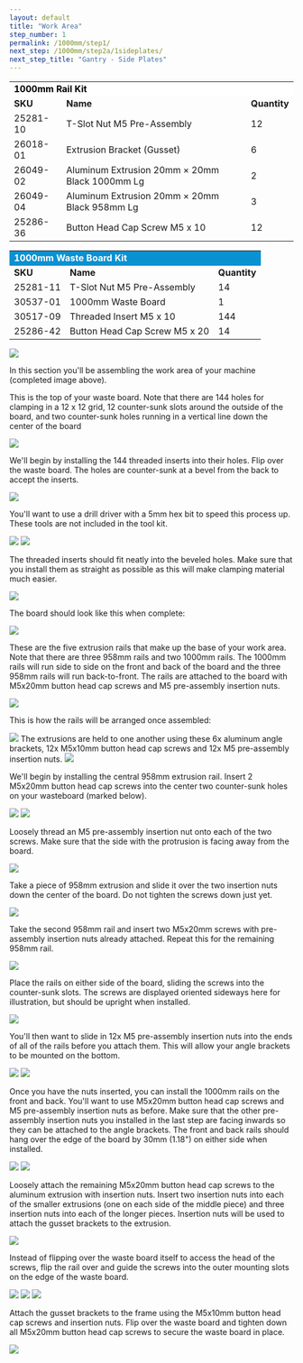 ```yaml
---
layout: default
title: "Work Area"
step_number: 1
permalink: /1000mm/step1/
next_step: /1000mm/step2a/1sideplates/
next_step_title: "Gantry - Side Plates"
---
```


<table>
  <tr>
    <td style="color:#000;background: #FFFFFF" colspan="3">
      <b>1000mm Rail Kit</b>
    </td>
  </tr>
  <tr>
    <td>
      <b>SKU</b>
    </td>
    <td>
      <b>Name</b>
    </td>
    <td>
      <b>Quantity</b>
    </td>
  </tr>
  <tr>
    <td>
      25281-10
    </td>
    <td>
      T-Slot Nut M5 Pre-Assembly
    </td>
    <td>
      12
    </td>
  </tr>
  <tr>
    <td>
      26018-01
    </td>
    <td>
      Extrusion Bracket (Gusset)
    </td>
    <td>
      6
    </td>
  </tr>
  <tr>
    <td>
      26049-02
    </td>
    <td>
      Aluminum Extrusion 20mm × 20mm Black 1000mm Lg
    </td>
    <td>
      2
    </td>
  </tr>
  <tr>
    <td>
      26049-04
    </td>
    <td>
      Aluminum Extrusion 20mm × 20mm Black 958mm Lg
    </td>
    <td>
      3
    </td>
  </tr>
  <tr>
    <td>
      25286-36
    </td>
    <td>
      Button Head Cap Screw M5 x 10
    </td>
    <td>
      12
    </td>
  </tr>
</table>
<table>
  <tr>
    <td style="color:#fff;background: #0a91d1" colspan="3">
      <b>1000mm Waste Board Kit</b>
    </td>
  </tr>
  <tr>
    <td>
      <b>SKU</b>
    </td>
    <td>
      <b>Name</b>
    </td>
    <td>
      <b>Quantity</b>
    </td>
  </tr>
  <tr>
    <td>
      25281-11
    </td>
    <td>
      T-Slot Nut M5 Pre-Assembly
    </td>
    <td>
      14
    </td>
  </tr>
  <tr>
    <td>
      30537-01
    </td>
    <td>
      1000mm Waste Board
    </td>
    <td>
      1
    </td>
  </tr>
  <tr>
    <td>
      30517-09
    </td>
    <td>
      Threaded Insert M5 x 10
    </td>
    <td>
      144
    </td>
  </tr>
  <tr>
    <td>
      25286-42
    </td>
    <td>
      Button Head Cap Screw M5 x 20
    </td>
    <td>
      14
    </td>
  </tr>
</table>

<img src="photo/jpfs_DSC2547.jpg">
<p>In this section you'll be assembling the work area of your machine (completed image above).</p>

<p>This is the top of your waste board. Note that there are 144 holes for clamping in a 12 x 12 grid, 12 counter-sunk slots around the outside of the board, and two counter-sunk holes running in a vertical line down the center of the board</p>
<img src="photo/jpfs_DSC2501.jpg">
<p>We'll begin by installing the 144 threaded inserts into their holes. Flip over the waste board. The holes are counter-sunk at a bevel from the back to accept the inserts.</p>
<img src="photo/jpfs_DSC2502.jpg">
<p>You'll want to use a drill driver with a 5mm hex bit to speed this process up. These tools are not included in the tool kit.</p>
<img src="photo/jpfs_DSC2508.jpg">
<img src="photo/jpfs_DSC2511.jpg">
<p>The threaded inserts should fit neatly into the beveled holes. Make sure that you install them as straight as possible as this will make clamping material much easier.</p>
<img src="photo/jpfs_DSC2513.jpg">
<p>The board should look like this when complete:</p>
<img src="photo/jpfs_DSC2522.jpg">
<p>These are the five extrusion rails that make up the base of your work area. Note that there are three 958mm rails and two 1000mm rails. The 1000mm rails will run side to side on the front and back of the board and the three 958mm rails will run back-to-front. The rails are attached to the board with M5x20mm button head cap screws and M5 pre-assembly insertion nuts.</p>
<img src="photo/jpfs_DSC2525.jpg">
<p>This is how the rails will be arranged once assembled:</p>
<img src="photo/jpfs_DSC2528.jpg">
The extrusions are held to one another using these 6x aluminum angle brackets, 12x M5x10mm button head cap screws and 12x M5 pre-assembly insertion nuts.
<img src="photo/jpfs_DSC2527.jpg">
<p>We'll begin by installing the central 958mm extrusion rail. Insert 2 M5x20mm button head cap screws into the center two counter-sunk holes on your wasteboard (marked below).</p>
<img src="photo/jpfs_DSC2495_marked.jpg">
<img src="photo/jpfs_DSC2533.jpg">
<p>Loosely thread an M5 pre-assembly insertion nut onto each of the two screws. Make sure that the side with the protrusion is facing away from the board.</p>
<img src="photo/jpfs_DSC2535.jpg">
<p>Take a piece of 958mm extrusion and slide it over the two insertion nuts down the center of the board. Do not tighten the screws down just yet.</p>
<img src="photo/jpfs_DSC2538.jpg">


<p>Take the second 958mm rail and insert two M5x20mm screws with pre-assembly insertion nuts already attached. Repeat this for the remaining 958mm rail.</p>
<img src="photo/jpfs_DSC2542.jpg">
<p>Place the rails on either side of the board, sliding the screws into the counter-sunk slots. The screws are displayed oriented sideways here for illustration, but should be upright when installed.</p>
<img src="photo/side_rails.png">

<p>You'll then want to slide in 12x M5 pre-assembly insertion nuts into the ends of all of the rails before you attach them. This will allow your angle brackets to be mounted on the bottom.</p>
<img src="photo/jpfs_DSC2544.jpg">
<img src="photo/pan_positions-01.png">
<p>Once you have the nuts inserted, you can install the 1000mm rails on the front and back. You'll want to use M5x20mm button head cap screws and M5 pre-assembly insertion nuts as before. Make sure that the other pre-assembly insertion nuts you installed in the last step are facing inwards so they can be attached to the angle brackets. The front and back rails should hang over the edge of the board by 30mm (1.18") on either side when installed.</p>
<img src="photo/fb_rails-01.png">
<img src="photo/jpfs_DSC2544.jpg">
<p>Loosely attach the remaining M5x20mm button head cap screws to the aluminum extrusion with insertion nuts.  Insert two insertion nuts into each of the smaller extrusions (one on each side of the middle piece) and three insertion nuts into each of the longer pieces.  Insertion nuts will be used to attach the gusset brackets to the extrusion.</p>
<img src="photo/jpfs_DSC2543.jpg">
<p>Instead of flipping over the waste board itself to access the head of the screws, flip the rail over and guide the screws into the outer mounting slots on the edge of the waste board.</p>
<img src="photo/P4201711jpg19.jpg">
<img src="photo/jpfs_DSC2529.jpg">
<img src="photo/jpfs_DSC2546.jpg">
<p>Attach the gusset brackets to the frame using the M5x10mm button head cap screws and insertion nuts.  Flip over the waste board and tighten down all M5x20mm button head cap screws to secure the waste board in place.</p>
<img src="photo/corner_bracket_overall-01.png">
